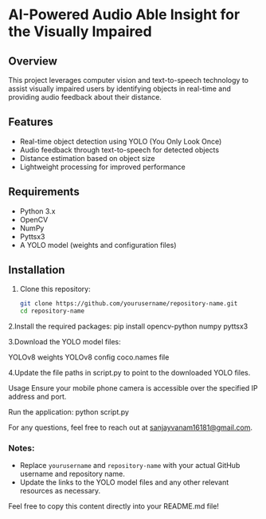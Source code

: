 # AI-Powered Audio Able Insight for the Visually Impaired

## Overview

This project leverages computer vision and text-to-speech technology to assist visually impaired users by identifying objects in real-time and providing audio feedback about their distance.

## Features

- Real-time object detection using YOLO (You Only Look Once)
- Audio feedback through text-to-speech for detected objects
- Distance estimation based on object size
- Lightweight processing for improved performance

## Requirements

- Python 3.x
- OpenCV
- NumPy
- Pyttsx3
- A YOLO model (weights and configuration files)

## Installation

1. Clone this repository:
   ```bash
   git clone https://github.com/yourusername/repository-name.git
   cd repository-name

2.Install the required packages:
   pip install opencv-python numpy pyttsx3

3.Download the YOLO model files:

YOLOv8 weights
YOLOv8 config
coco.names file

4.Update the file paths in script.py to point to the downloaded YOLO files.

Usage
Ensure your mobile phone camera is accessible over the specified IP address and port.

Run the application:
python script.py



For any questions, feel free to reach out at sanjayvanam16181@gmail.com.


### Notes:
- Replace `yourusername` and `repository-name` with your actual GitHub username and repository name.
- Update the links to the YOLO model files and any other relevant resources as necessary. 

Feel free to copy this content directly into your README.md file!
